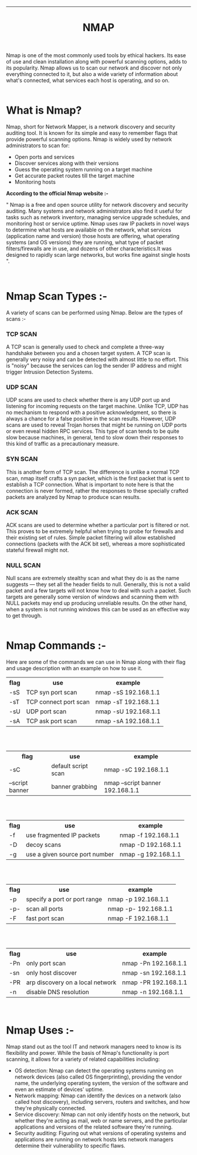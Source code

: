 <hr>
<h1 align="center"> NMAP</h1>
<br>

Nmap is one of the most commonly used tools by ethical hackers. Its ease of use and clean installation along with powerful scanning options, adds to its popularity. Nmap allows us to scan our network and discover not only everything connected to it, but also a wide variety of information about what's connected, what services each host is operating, and so on.
<br><br>
# What is Nmap?
Nmap, short for Network Mapper, is a network discovery and security auditing tool. It is known for its simple and easy to remember flags that provide powerful scanning options. 
Nmap is widely used by network administrators to scan for:
* Open ports and services
* Discover services along with their versions
* Guess the operating system running on a target machine
* Get accurate packet routes till the target machine
* Monitoring hosts

<b> According to the official Nmap website :- </b>
<br><p>" Nmap  is a free and open source utility for network discovery and security auditing. Many systems and network administrators also find it useful for tasks such as network inventory, managing service upgrade schedules, and monitoring host or service uptime. Nmap uses raw IP packets in novel ways to determine what hosts are available on the network, what services (application name and version) those hosts are offering, what operating systems (and OS versions) they are running, what type of packet filters/firewalls are in use, and dozens of other characteristics.It was designed to rapidly scan large networks, but works fine against single hosts ". </p>
<br>

# Nmap Scan Types :-
A variety of scans can be performed using Nmap. Below are the types of scans :-

### TCP SCAN
A TCP scan is generally used to check and complete a three-way handshake between you and a chosen target system. A TCP scan is generally very noisy and can be detected with almost little to no effort. This is "noisy" because the services can log the sender IP address and might trigger Intrusion Detection Systems.

### UDP SCAN
UDP scans are used to check whether there is any UDP port up and listening for incoming requests on the target machine. Unlike TCP, UDP has no mechanism to respond with a positive acknowledgment, so there is always a chance for a false positive in the scan results. However, UDP scans are used to reveal Trojan horses that might be running on UDP ports or even reveal hidden RPC services. This type of scan tends to be quite slow because machines, in general, tend to slow down their responses to this kind of traffic as a precautionary measure.

### SYN SCAN
This is another form of TCP scan. The difference is unlike a normal TCP scan, nmap itself crafts a syn packet, which is the first packet that is sent to establish a TCP connection. What is important to note here is that the connection is never formed, rather the responses to these specially crafted packets are analyzed by Nmap to produce scan results.

### ACK SCAN
ACK scans are used to determine whether a particular port is filtered or not. This proves to be extremely helpful when trying to probe for firewalls and their existing set of rules. Simple packet filtering will allow established connections (packets with the ACK bit set), whereas a more sophisticated stateful firewall might not.

### NULL SCAN
Null scans are extremely stealthy scan and what they do is as the name suggests — they set all the header fields to null. Generally, this is not a valid packet and a few targets will not know how to deal with such a packet. Such targets are generally some version of windows and scanning them with NULL packets may end up producing unreliable results. On the other hand, when a system is not running windows this can be used as an effective way to get through.\
<br>
# Nmap Commands :-
Here are some of the commands we can use in Nmap along with their flag and usage description with an example on how to use it.<br>
<table align="center">
  <tr>
    <th>flag</th>
    <th>use</th>
    <th>example</th>
  </tr>
  <tr>
    <td>-sS</td>
    <td>TCP syn port scan</td>
    <td>nmap -sS 192.168.1.1</td>
  </tr>
  <tr>
    <td>-sT</td>
    <td>TCP connect port scan</td>
    <td>nmap -sT 192.168.1.1</td>
  </tr>
  <tr>
    <td>-sU</td>
    <td>UDP port scan</td>
    <td>nmap -sU 192.168.1.1</td>
  </tr>
  <tr>
    <td>-sA</td>
    <td>TCP ask port scan</td>
    <td>nmap -sA 192.168.1.1</td>
  </tr>
</table>
<br>
<br>
<table align="center">
  <tr>
    <th>flag</th>
    <th>use</th>
    <th>example</th>
  </tr>
  <tr>
    <td>-sC</td>
    <td>default script scan</td>
    <td>nmap -sC 192.168.1.1</td>
  </tr>
  <tr>
    <td>–script banner</td>
    <td>banner grabbing</td>
    <td>nmap –script banner 192.168.1.1</td>
  </tr>
</table>
<br>
<br>
<table align="center">
  <tr>
    <th>flag</th>
    <th>use</th>
    <th>example</th>
  </tr>
  <tr>
    <td>-f</td>
    <td>use fragmented IP packets</td>
    <td>nmap -f 192.168.1.1</td>
  </tr>
  <tr>
    <td>-D</td>
    <td>decoy scans</td>
    <td>nmap -D 192.168.1.1</td>
  </tr>
  <tr>
    <td>-g</td>
    <td>use a given source port number</td>
    <td>nmap -g 192.168.1.1</td>
  </tr>
</table>
<br>
<br>
<table align="center">
  <tr>
    <th>flag</th>
    <th>use</th>
    <th>example</th>
  </tr>
  <tr>
    <td>-p</td>
    <td>specify a port or port range	</td>
    <td>nmap -p 192.168.1.1</td>
  </tr>
  <tr>
    <td>-p-</td>
    <td>scan all ports</td>
    <td>nmap -p- 192.168.1.1</td>
  </tr>
  <tr>
    <td>-F</td>
    <td>fast port scan</td>
    <td>nmap -F 192.168.1.1</td>
  </tr>
</table>
<br>
<br>
<table align="center">
  <tr>
    <th>flag</th>
    <th>use</th>
    <th>example</th>
  </tr>
  <tr>
    <td>-Pn</td>
    <td>only port scan</td>
    <td>nmap -Pn 192.168.1.1</td>
  </tr>
  <tr>
    <td>-sn</td>
    <td>only host discover</td>
    <td>nmap -sn 192.168.1.1</td>
  </tr>
  <tr>
    <td>-PR</td>
    <td>arp discovery on a local network</td>
    <td>nmap -PR 192.168.1.1</td>
  </tr>
  <tr>
    <td>-n</td>
    <td>disable DNS resolution</td>
    <td>nmap -n 192.168.1.1</td>
  </tr>
</table>
<br>

# Nmap Uses :-
Nmap stand out as the tool IT and network managers need to know is its flexibility and power. While the basis of Nmap's functionality is port scanning, it allows for a variety of related capabilities including:
* OS detection: Nmap can detect the operating systems running on network devices (also called OS fingerprinting), providing the vendor name, the underlying operating system, the version of the software and even an estimate of devices' uptime. <br>
* Network mapping: Nmap can identify the devices on a network (also called host discovery), including servers, routers and switches, and how they're physically connected. <br>
* Service discovery: Nmap can not only identify hosts on the network, but whether they're acting as mail, web or name servers, and the particular applications and versions of the related software they're running. <br>
* Security auditing: Figuring out what versions of operating systems and applications are running on network hosts lets network managers determine their vulnerability to specific flaws. 
</hr>

